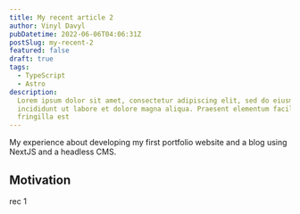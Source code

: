 ```yaml
---
title: My recent article 2
author: Vinyl Davyl
pubDatetime: 2022-06-06T04:06:31Z
postSlug: my-recent-2
featured: false
draft: true
tags:
  - TypeScript
  - Astro
description:
  Lorem ipsum dolor sit amet, consectetur adipiscing elit, sed do eiusmod tempor
  incididunt ut labore et dolore magna aliqua. Praesent elementum facilisis leo vel
  fringilla est
---
```


My experience about developing my first portfolio website and a blog using NextJS and a headless CMS.

## Motivation

rec 1
